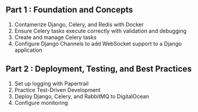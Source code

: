 ## Part 1 : Foundation and Concepts 
1. Containerize Django, Celery, and Redis with Docker 
2. Ensure Celery tasks execute correctly with validation and debugging 
3. Create and manage Celery tasks 
4. Configure Django Channels to add WebSocket support to a Django application 

## Part 2 : Deployment, Testing, and Best Practices 
1. Set up logging with Papertrail 
2. Practice Test-Driven Development 
3. Deploy Django, Celery, and RabbitMQ to DigitalOcean 
4. Configure monitoring 
